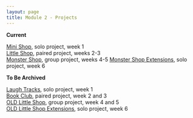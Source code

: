 ```yaml
---
layout: page
title: Module 2 - Projects
---
```

**Current**

[Mini Shop](https://github.com/turingschool-examples/mini_shop), solo project, week 1  
[Little Shop](https://github.com/turingschool-examples/little_shop), paired project, weeks 2-3  
[Monster Shop](https://github.com/turingschool-examples/monster_shop), group project, weeks 4-5
[Monster Shop Extensions](https://github.com/turingschool-examples/monster_shop_final), solo project, week 6

**To Be Archived**

[Laugh Tracks](https://github.com/turingschool-projects/laugh_tracks), solo project, week 1  
[Book Club](https://github.com/turingschool-projects/BookClub), paired project, week 2 and 3  
[OLD Little Shop](https://github.com/turingschool-projects/little_shop_v2), group project, week 4 and 5  
[OLD Little Shop Extensions](https://github.com/turingschool-projects/little_shop_v2/blob/master/solo-project-extensions.md), solo project, week 6
